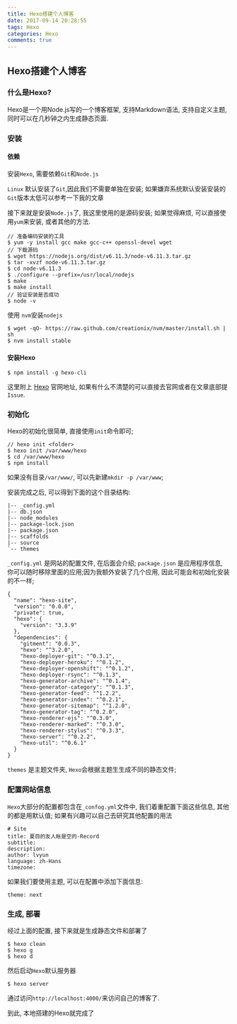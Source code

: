 ```yaml
---
title: Hexo搭建个人博客
date: 2017-09-14 20:28:55
tags: Hexo
categories: Hexo
comments: true
---
```


## Hexo搭建个人博客

### 什么是Hexo?

Hexo是一个用Node.js写的一个博客框架, 支持Markdown语法, 支持自定义主题, 同时可以在几秒钟之内生成静态页面.
<!-- more -->
### 安装

#### 依赖

安装`Hexo`, 需要依赖`Git`和`Node.js`

`Linux` 默认安装了`Git`,因此我们不需要单独在安装; 如果嫌弃系统默认安装安装的`Git`版本太低可以参考一下我的文章

接下来就是安装`Node.js`了, 我这里使用的是源码安装; 如果觉得麻烦, 可以直接使用`yum`来安装, 或者其他的方法.

```
// 准备编码安装的工具
$ yum -y install gcc make gcc-c++ openssl-devel wget
// 下载源码
$ wget https://nodejs.org/dist/v6.11.3/node-v6.11.3.tar.gz
$ tar -xvzf node-v6.11.3.tar.gz
$ cd node-v6.11.3
$ ./configure --prefix=/usr/local/nodejs
$ make
$ make install
// 验证安装是否成功
$ node -v
```

使用 `nvm`安装`nodejs`

```
$ wget -qO- https://raw.github.com/creationix/nvm/master/install.sh | sh
$ nvm install stable
```

#### 安装Hexo

````
$ npm install -g hexo-cli
````

这里附上 [Hexo](https://hexo.io/zh-cn/docs/) 官网地址, 如果有什么不清楚的可以直接去官网或者在文章底部提`Issue`.

### 初始化

Hexo的初始化很简单, 直接使用`init`命令即可;

```
// hexo init <folder>
$ hexo init /var/www/hexo
$ cd /var/www/hexo
$ npm install
```

如果没有目录`/var/www/`, 可以先新建`mkdir -p /var/www`;

安装完成之后, 可以得到下面的这个目录结构:

```
|-- _config.yml
|-- db.json
|-- node_modules
|-- package-lock.json
|-- package.json
|-- scaffolds
|-- source
`-- themes
```
`_config.yml` 是网站的配置文件, 在后面会介绍;
`package.json` 是应用程序信息, 你可以随时移除里面的应用;因为我额外安装了几个应用, 因此可能会和初始化安装的不一样;
```
{
  "name": "hexo-site",
  "version": "0.0.0",
  "private": true,
  "hexo": {
    "version": "3.3.9"
  },
  "dependencies": {
    "gitment": "0.0.3",
    "hexo": "^3.2.0",
    "hexo-deployer-git": "^0.3.1",
    "hexo-deployer-heroku": "^0.1.2",
    "hexo-deployer-openshift": "^0.1.2",
    "hexo-deployer-rsync": "^0.1.3",
    "hexo-generator-archive": "^0.1.4",
    "hexo-generator-category": "^0.1.3",
    "hexo-generator-feed": "^1.2.2",
    "hexo-generator-index": "^0.2.1",
    "hexo-generator-sitemap": "^1.2.0",
    "hexo-generator-tag": "^0.2.0",
    "hexo-renderer-ejs": "^0.3.0",
    "hexo-renderer-marked": "^0.3.0",
    "hexo-renderer-stylus": "^0.3.3",
    "hexo-server": "^0.2.2",
    "hexo-util": "^0.6.1"
  }
}
```

`themes` 是主题文件夹, `Hexo`会根据主题生生成不同的静态文件;

### 配置网站信息

`Hexo`大部分的配置都包含在`_confog.yml`文件中, 我们着重配置下面这些信息, 其他的都是用默认值; 如果有兴趣可以自己去研究其他配置的用法
```
# Site
title: 夏目的友人帐是空的-Record
subtitle:
description:
author: lvyun
language: zh-Hans
timezone:
```

如果我们要使用主题, 可以在配置中添加下面信息:
```
theme: next
```

### 生成, 部署

经过上面的配置, 接下来就是生成静态文件和部署了

```
$ hexo clean
$ hexo g
$ hexo d
```

然后启动`Hexo`默认服务器

```
$ hexo server
```

通过访问`http://localhost:4000/`来访问自己的博客了.

到此, 本地搭建的Hexo就完成了
